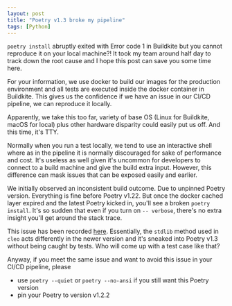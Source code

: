 ```yaml
---
layout: post
title: "Poetry v1.3 broke my pipeline"
tags: [Python]
---
```


`poetry install` abruptly exited with Error code 1 in Buildkite but you cannot reproduce it on your local machine?! It took my team around half day to track down the root cause and I hope this post can save you some time here.

For your information, we use docker to build our images for the production environment and all tests are executed inside the docker container in Buildkite. This gives us the confidence if we have an issue in our CI/CD pipeline, we can reproduce it locally.

Apparently, we take this too far, variety of base OS (Linux for Buildkite, macOS for local) plus other hardware disparity could easily put us off. And this time, it's TTY.

Normally when you run a test locally, we tend to use an interactive shell where as in the pipeline it is normally discouraged for sake of performance and cost. It's useless as well given it's uncommon for developers to connect to a build machine and give the build extra input. However, this difference can mask issues that can be exposed easily and earlier.

We initially observed an inconsistent build outcome. Due to unpinned Poetry version. Everything is fine before Poetry v1.22. But once the docker cached layer expired and the latest Poetry kicked in, you'll see a broken `poetry install`. It's so sudden that even if you turn on `-- verbose`, there's no extra insight you'll get around the stack trace.

This issue has been recorded [here](https://github.com/python-poetry/poetry/issues/7184). Essentially, the `stdlib` method used in `cleo` acts differently in the newer version and it's sneaked into Poetry v1.3 without being caught by tests. Who will come up with a test case like that?

Anyway, if you meet the same issue and want to avoid this issue in your CI/CD pipeline, please

- use `poetry --quiet` or `poetry --no-ansi` if you still want this Poetry version
- pin your Poetry to version v1.2.2
